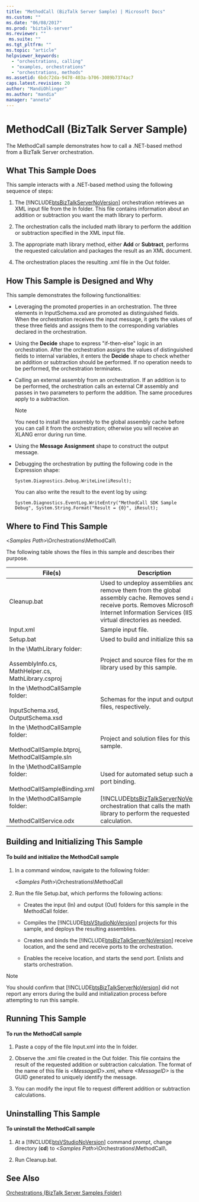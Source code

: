 ```yaml
---
title: "MethodCall (BizTalk Server Sample) | Microsoft Docs"
ms.custom: ""
ms.date: "06/08/2017"
ms.prod: "biztalk-server"
ms.reviewer: ""
 ms.suite: ""
ms.tgt_pltfrm: ""
ms.topic: "article"
helpviewer_keywords: 
  - "orchestrations, calling"
  - "examples, orchestrations"
  - "orchestrations, methods"
ms.assetid: 6bdc72da-9478-403a-b706-3089b7374ac7
caps.latest.revision: 20
author: "MandiOhlinger"
ms.author: "mandia"
manager: "anneta"
---
```

# MethodCall (BizTalk Server Sample)
The MethodCall sample demonstrates how to call a .NET-based method from a BizTalk Server orchestration.  
  
## What This Sample Does  
 This sample interacts with a .NET-based method using the following sequence of steps:  
  
1.  The [!INCLUDE[btsBizTalkServerNoVersion](../includes/btsbiztalkservernoversion-md.md)] orchestration retrieves an XML input file from the In folder. This file contains information about an addition or subtraction you want the math library to perform.  
  
2.  The orchestration calls the included math library to perform the addition or subtraction specified in the XML input file.  
  
3.  The appropriate math library method, either **Add** or **Subtract**, performs the requested calculation and packages the result as an XML document.  
  
4.  The orchestration places the resulting .xml file in the Out folder.  
  
## How This Sample is Designed and Why  
 This sample demonstrates the following functionalities:  
  
-   Leveraging the promoted properties in an orchestration. The three elements in InputSchema.xsd are promoted as distinguished fields. When the orchestration receives the input message, it gets the values of these three fields and assigns them to the corresponding variables declared in the orchestration.  
  
-   Using the **Decide** shape to express "if-then-else" logic in an orchestration. After the orchestration assigns the values of distinguished fields to internal variables, it enters the **Decide** shape to check whether an addition or subtraction should be performed. If no operation needs to be performed, the orchestration terminates.  
  
-   Calling an external assembly from an orchestration. If an addition is to be performed, the orchestration calls an external C# assembly and passes in two parameters to perform the addition. The same procedures apply to a subtraction.  
  
    > [!NOTE]
    >  You need to install the assembly to the global assembly cache before you can call it from the orchestration; otherwise you will receive an XLANG error during run time.  
  
-   Using the **Message Assignment** shape to construct the output message.  
  
-   Debugging the orchestration by putting the following code in the Expression shape:  
  
    ```  
    System.Diagnostics.Debug.WriteLine(iResult);  
    ```  
  
     You can also write the result to the event log by using:  
  
    ```  
    System.Diagnostics.EventLog.WriteEntry("MethodCall SDK Sample Debug", System.String.Format("Result = {0}", iResult);  
    ```  
  
## Where to Find This Sample  
 \<*Samples Path*>\Orchestrations\MethodCall\  
  
 The following table shows the files in this sample and describes their purpose.  
  
|File(s)|Description|  
|---------------|-----------------|  
|Cleanup.bat|Used to undeploy assemblies and remove them from the global assembly cache. Removes send and receive ports. Removes Microsoft Internet Information Services (IIS) virtual directories as needed.|  
|Input.xml|Sample input file.|  
|Setup.bat|Used to build and initialize this sample.|  
|In the \MathLibrary folder:<br /><br /> AssemblyInfo.cs, MathHelper.cs, MathLibrary.csproj|Project and source files for the math library used by this sample.|  
|In the \MethodCallSample folder:<br /><br /> InputSchema.xsd, OutputSchema.xsd|Schemas for the input and output .xml files, respectively.|  
|In the \MethodCallSample folder:<br /><br /> MethodCallSample.btproj, MethodCallSample.sln|Project and solution files for this sample.|  
|In the \MethodCallSample folder:<br /><br /> MethodCallSampleBinding.xml|Used for automated setup such as port binding.|  
|In the \MethodCallSample folder:<br /><br /> MethodCallService.odx|[!INCLUDE[btsBizTalkServerNoVersion](../includes/btsbiztalkservernoversion-md.md)] orchestration that calls the math library to perform the requested calculation.|  
  
## Building and Initializing This Sample  
  
#### To build and initialize the MethodCall sample  
  
1.  In a command window, navigate to the following folder:  
  
     \<*Samples Path*>\Orchestrations\MethodCall  
  
2.  Run the file Setup.bat, which performs the following actions:  
  
    -   Creates the input (In) and output (Out) folders for this sample in the MethodCall folder.  
  
    -   Compiles the [!INCLUDE[btsVStudioNoVersion](../includes/btsvstudionoversion-md.md)] projects for this sample, and deploys the resulting assemblies.  
  
    -   Creates and binds the [!INCLUDE[btsBizTalkServerNoVersion](../includes/btsbiztalkservernoversion-md.md)] receive location, and the send and receive ports to the orchestration.  
  
    -   Enables the receive location, and starts the send port. Enlists and starts orchestration.  
  
> [!NOTE]
>  You should confirm that [!INCLUDE[btsBizTalkServerNoVersion](../includes/btsbiztalkservernoversion-md.md)] did not report any errors during the build and initialization process before attempting to run this sample.  
  
## Running This Sample  
  
#### To run the MethodCall sample  
  
1.  Paste a copy of the file Input.xml into the In folder.  
  
2.  Observe the .xml file created in the Out folder. This file contains the result of the requested addition or subtraction calculation. The format of the name of this file is \<*MessageID*>.xml, where *\<MessageID>* is the GUID generated to uniquely identify the message.  
  
3.  You can modify the input file to request different addition or subtraction calculations.  
  
## Uninstalling This Sample  
  
#### To uninstall the MethodCall sample  
  
1.  At a [!INCLUDE[btsVStudioNoVersion](../includes/btsvstudionoversion-md.md)] command prompt, change directory (**cd**) to \<*Samples Path*>\Orchestrations\MethodCall\\.  
  
2.  Run Cleanup.bat.  
  
## See Also  
 [Orchestrations (BizTalk Server Samples Folder)](../core/orchestrations-biztalk-server-samples-folder.md)